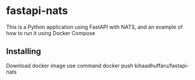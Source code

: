 # fastapi-nats
This is a Python application using FastAPI with NATS, and an example of how to run it using Docker Compose

## Installing
Download docker image use command docker push kihaadhuffaru/fastapi-nats 

